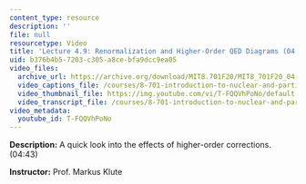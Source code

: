 ```yaml
---
content_type: resource
description: ''
file: null
resourcetype: Video
title: 'Lecture 4.9: Renormalization and Higher-Order QED Diagrams (04:43)'
uid: b376b4b5-7203-c305-a8ce-bfa9dcc9ea05
video_files:
  archive_url: https://archive.org/download/MIT8.701F20/MIT8_701F20_04-09_Renormalization_300k.mp4
  video_captions_file: /courses/8-701-introduction-to-nuclear-and-particle-physics-fall-2020/5319304afc8f534b99264db6b08b629a_T-FQQVhPoNo.vtt
  video_thumbnail_file: https://img.youtube.com/vi/T-FQQVhPoNo/default.jpg
  video_transcript_file: /courses/8-701-introduction-to-nuclear-and-particle-physics-fall-2020/a695e269f08580047e94d38234fd1a62_T-FQQVhPoNo.pdf
video_metadata:
  youtube_id: T-FQQVhPoNo
---
```


**Description:** A quick look into the effects of higher-order corrections. (04:43)

**Instructor:** Prof. Markus Klute
